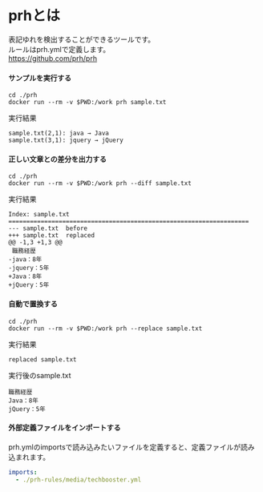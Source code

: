 # prhとは
表記ゆれを検出することができるツールです。  
ルールはprh.ymlで定義します。  
https://github.com/prh/prh

#### サンプルを実行する

```
cd ./prh
docker run --rm -v $PWD:/work prh sample.txt
```
実行結果
```
sample.txt(2,1): java → Java
sample.txt(3,1): jquery → jQuery
```

#### 正しい文章との差分を出力する
```
cd ./prh
docker run --rm -v $PWD:/work prh --diff sample.txt
```
実行結果
```
Index: sample.txt
===================================================================
--- sample.txt  before
+++ sample.txt  replaced
@@ -1,3 +1,3 @@
 職務経歴
-java：8年
-jquery：5年
+Java：8年
+jQuery：5年
```

#### 自動で置換する
```
cd ./prh
docker run --rm -v $PWD:/work prh --replace sample.txt
```
実行結果
```
replaced sample.txt
```

実行後のsample.txt
```
職務経歴
Java：8年
jQuery：5年
```

#### 外部定義ファイルをインポートする

prh.ymlのimportsで読み込みたいファイルを定義すると、定義ファイルが読み込まれます。
```prh.yml
imports:
  - ./prh-rules/media/techbooster.yml
```
